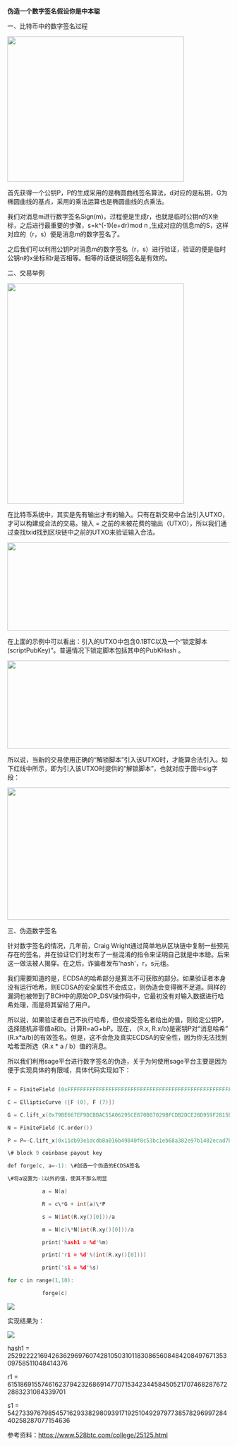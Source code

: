**伪造一个数字签名假设你是中本聪**

一、比特币中的数字签名过程

<img src="https://github.com/yuuu218/Innovation-pioneering/blob/main/image/R1.png?raw=true"  height="330" width="400">

首先获得一个公钥P，P的生成采用的是椭圆曲线签名算法，d对应的是私钥，G为椭圆曲线的基点，采用的乘法运算也是椭圆曲线的点乘法。

我们对消息m进行数字签名Sign(m)，过程便是生成r，也就是临时公钥n的X坐标，之后进行最重要的步骤，s=k\^(-1)(e+dr)mod n ,生成对应的信息m的S，这样对应的（r，s）便是消息m的数字签名了。

之后我们可以利用公钥P对消息m的数字签名（r，s）进行验证，验证的便是临时公钥n的x坐标和r是否相等。相等的话便说明签名是有效的。

二、交易举例

<img src="https://github.com/yuuu218/Innovation-pioneering/blob/main/image/R2.png?raw=true"  height="500" width="400">

在比特币系统中，其实是先有输出才有的输入。只有在新交易中合法引入UTXO，才可以构建成合法的交易。输入 = 之前的未被花费的输出（UTXO），所以我们通过查找txid找到区块链中之前的UTXO来验证输入合法。

<img src="https://github.com/yuuu218/Innovation-pioneering/blob/main/image/R3.png?raw=true"  height="200" width="600">

在上面的示例中可以看出：引入的UTXO中包含0.1BTC以及一个“锁定脚本(scriptPubKey)”。普遍情况下锁定脚本包括其中的PubKHash 。

<img src="https://github.com/yuuu218/Innovation-pioneering/blob/main/image/R4.png?raw=true"  height="200" width="600">

所以说，当新的交易使用正确的“解锁脚本”引入该UTXO时，才能算合法引入。如下红线中所示，即为引入该UTXO时提供的“解锁脚本”，也就对应于图中sig字段：

<img src="https://github.com/yuuu218/Innovation-pioneering/blob/main/image/R5.png?raw=true"  height="300" width="600">

三、伪造数字签名

针对数字签名的情况，几年前，Craig Wright通过简单地从区块链中复制一些预先存在的签名，并在验证它们时发布了一些混淆的指令来证明自己就是中本聪。后来这一做法被人揭穿。在之后，诈骗者发布’hash'，r，s元组。

我们需要知道的是，ECDSA的哈希部分是算法不可获取的部分。如果验证者本身没有运行哈希，则ECDSA的安全属性不会成立，则伪造会变得微不足道。同样的漏洞也被带到了BCH中的原始OP_DSV操作码中，它最初没有对输入数据进行哈希处理，而是将其留给了用户。

所以说，如果验证者自己不执行哈希，但仅接受签名者给出的值，则给定公钥P，选择随机非零值a和b。计算R=aG+bP。现在， (R.x, R.x/b)是密钥P对“消息哈希” (R.x\*a/b)的有效签名。但是，这不会危及真实ECDSA的安全性，因为你无法找到哈希至所选（R.x \* a / b）值的消息。

所以我们利用sage平台进行数字签名的伪造，关于为何使用sage平台主要是因为便于实现具体的有限域，具体代码实现如下：
```c

F = FiniteField (0xFFFFFFFFFFFFFFFFFFFFFFFFFFFFFFFFFFFFFFFFFFFFFFFFFFFFFFFEFFFFFC2F)

C = EllipticCurve ([F (0), F (7)])

G = C.lift_x(0x79BE667EF9DCBBAC55A06295CE870B07029BFCDB2DCE28D959F2815B16F81798)

N = FiniteField (C.order())

P = P=-C.lift_x(0x11db93e1dcdb8a016b49840f8c53bc1eb68a382e97b1482ecad7b148a6909a5c)

\# block 9 coinbase payout key

def forge(c, a=-1): \#创造一个伪造的ECDSA签名

\#将a设置为-1以外的值，使其不那么明显

           a = N(a)

           R = c\*G + int(a)\*P

           s = N(int(R.xy()[0]))/a

           m = N(c)\*N(int(R.xy()[0]))/a

           print('hash1 = %d'%m)

           print('r1 = %d'%(int(R.xy()[0])))

           print('s1 = %d'%s)

for c in range(1,10):

           forge(c)
```

![](https://github.com/yuuu218/Innovation-pioneering/blob/main/image/R6.png?raw=true)

实现结果为：

![](https://github.com/yuuu218/Innovation-pioneering/blob/main/image/R7.png?raw=true)

hash1 = 25292222169426362969760742810503101183086560848420849767135309758511048414376

r1 = 61518691557461623794232686914770715342344584505217074682876722883231084339701

s1 = 54273397679854571629338298093917192510492979773857829699728440258287077154636

参考资料：https://www.528btc.com/college/25125.html
